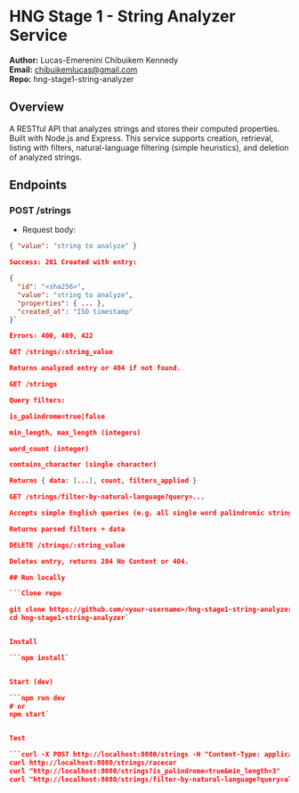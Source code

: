 # HNG Stage 1 - String Analyzer Service

**Author:** Lucas-Emerenini Chibuikem Kennedy  
**Email:** chibuikemlucas@gmail.com  
**Repo:** hng-stage1-string-analyzer

## Overview
A RESTful API that analyzes strings and stores their computed properties. Built with Node.js and Express. This service supports creation, retrieval, listing with filters, natural-language filtering (simple heuristics), and deletion of analyzed strings.

## Endpoints

### POST /strings
- Request body:
```json
{ "value": "string to analyze" }

Success: 201 Created with entry:

{
  "id": "<sha256>",
  "value": "string to analyze",
  "properties": { ... },
  "created_at": "ISO timestamp"
}`

Errors: 400, 409, 422

GET /strings/:string_value

Returns analyzed entry or 404 if not found.

GET /strings

Query filters:

is_palindrome=true|false

min_length, max_length (integers)

word_count (integer)

contains_character (single character)

Returns { data: [...], count, filters_applied }

GET /strings/filter-by-natural-language?query=...

Accepts simple English queries (e.g. all single word palindromic strings)

Returns parsed filters + data

DELETE /strings/:string_value

Deletes entry, returns 204 No Content or 404.

## Run locally

```Clone repo

git clone https://github.com/<your-username>/hng-stage1-string-analyzer.git
cd hng-stage1-string-analyzer`


Install

```npm install`


Start (dev)

```npm run dev
# or
npm start`


Test

```curl -X POST http://localhost:8080/strings -H "Content-Type: application/json" -d '{"value":"racecar"}'
curl http://localhost:8080/strings/racecar
curl "http://localhost:8080/strings?is_palindrome=true&min_length=3"
curl "http://localhost:8080/strings/filter-by-natural-language?query=all%20single%20word%20palindromic%20strings"`

